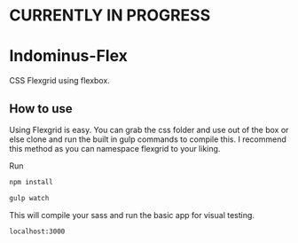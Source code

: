 # CURRENTLY IN PROGRESS

# Indominus-Flex
CSS Flexgrid using flexbox.

## How to use
Using Flexgrid is easy. You can grab the css folder and use out of the box or
else clone and run the built in gulp commands to compile this. I recommend this
method as you can namespace flexgrid to your liking.

Run
```javascript
npm install
```
```javascript
gulp watch
```
This will compile your sass and run the basic app for visual testing.
```shell
localhost:3000
```
